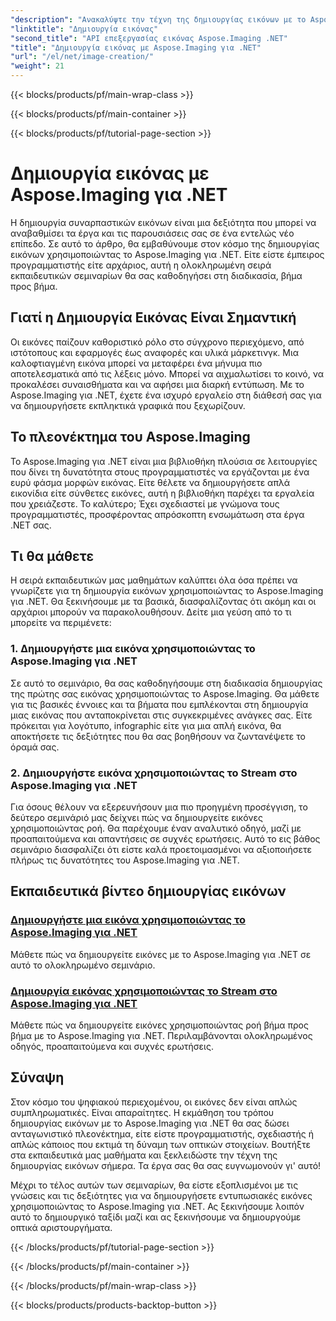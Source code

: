 ```yaml
---
"description": "Ανακαλύψτε την τέχνη της δημιουργίας εικόνων με το Aspose.Imaging για .NET. Μάθετε να δημιουργείτε εκπληκτικά γραφικά σε αυτήν την εκτενή σειρά εκπαιδευτικών σεμιναρίων."
"linktitle": "Δημιουργία εικόνας"
"second_title": "API επεξεργασίας εικόνας Aspose.Imaging .NET"
"title": "Δημιουργία εικόνας με Aspose.Imaging για .NET"
"url": "/el/net/image-creation/"
"weight": 21
---
```


{{< blocks/products/pf/main-wrap-class >}}

{{< blocks/products/pf/main-container >}}

{{< blocks/products/pf/tutorial-page-section >}}

# Δημιουργία εικόνας με Aspose.Imaging για .NET


Η δημιουργία συναρπαστικών εικόνων είναι μια δεξιότητα που μπορεί να αναβαθμίσει τα έργα και τις παρουσιάσεις σας σε ένα εντελώς νέο επίπεδο. Σε αυτό το άρθρο, θα εμβαθύνουμε στον κόσμο της δημιουργίας εικόνων χρησιμοποιώντας το Aspose.Imaging για .NET. Είτε είστε έμπειρος προγραμματιστής είτε αρχάριος, αυτή η ολοκληρωμένη σειρά εκπαιδευτικών σεμιναρίων θα σας καθοδηγήσει στη διαδικασία, βήμα προς βήμα.

## Γιατί η Δημιουργία Εικόνας Είναι Σημαντική

Οι εικόνες παίζουν καθοριστικό ρόλο στο σύγχρονο περιεχόμενο, από ιστότοπους και εφαρμογές έως αναφορές και υλικά μάρκετινγκ. Μια καλοφτιαγμένη εικόνα μπορεί να μεταφέρει ένα μήνυμα πιο αποτελεσματικά από τις λέξεις μόνο. Μπορεί να αιχμαλωτίσει το κοινό, να προκαλέσει συναισθήματα και να αφήσει μια διαρκή εντύπωση. Με το Aspose.Imaging για .NET, έχετε ένα ισχυρό εργαλείο στη διάθεσή σας για να δημιουργήσετε εκπληκτικά γραφικά που ξεχωρίζουν.

## Το πλεονέκτημα του Aspose.Imaging

Το Aspose.Imaging για .NET είναι μια βιβλιοθήκη πλούσια σε λειτουργίες που δίνει τη δυνατότητα στους προγραμματιστές να εργάζονται με ένα ευρύ φάσμα μορφών εικόνας. Είτε θέλετε να δημιουργήσετε απλά εικονίδια είτε σύνθετες εικόνες, αυτή η βιβλιοθήκη παρέχει τα εργαλεία που χρειάζεστε. Το καλύτερο; Έχει σχεδιαστεί με γνώμονα τους προγραμματιστές, προσφέροντας απρόσκοπτη ενσωμάτωση στα έργα .NET σας.

## Τι θα μάθετε

Η σειρά εκπαιδευτικών μας μαθημάτων καλύπτει όλα όσα πρέπει να γνωρίζετε για τη δημιουργία εικόνων χρησιμοποιώντας το Aspose.Imaging για .NET. Θα ξεκινήσουμε με τα βασικά, διασφαλίζοντας ότι ακόμη και οι αρχάριοι μπορούν να παρακολουθήσουν. Δείτε μια γεύση από το τι μπορείτε να περιμένετε:

### 1. Δημιουργήστε μια εικόνα χρησιμοποιώντας το Aspose.Imaging για .NET
   Σε αυτό το σεμινάριο, θα σας καθοδηγήσουμε στη διαδικασία δημιουργίας της πρώτης σας εικόνας χρησιμοποιώντας το Aspose.Imaging. Θα μάθετε για τις βασικές έννοιες και τα βήματα που εμπλέκονται στη δημιουργία μιας εικόνας που ανταποκρίνεται στις συγκεκριμένες ανάγκες σας. Είτε πρόκειται για λογότυπο, infographic είτε για μια απλή εικόνα, θα αποκτήσετε τις δεξιότητες που θα σας βοηθήσουν να ζωντανέψετε το όραμά σας.

### 2. Δημιουργήστε εικόνα χρησιμοποιώντας το Stream στο Aspose.Imaging για .NET
   Για όσους θέλουν να εξερευνήσουν μια πιο προηγμένη προσέγγιση, το δεύτερο σεμινάριό μας δείχνει πώς να δημιουργείτε εικόνες χρησιμοποιώντας ροή. Θα παρέχουμε έναν αναλυτικό οδηγό, μαζί με προαπαιτούμενα και απαντήσεις σε συχνές ερωτήσεις. Αυτό το εις βάθος σεμινάριο διασφαλίζει ότι είστε καλά προετοιμασμένοι να αξιοποιήσετε πλήρως τις δυνατότητες του Aspose.Imaging για .NET.

## Εκπαιδευτικά βίντεο δημιουργίας εικόνων
### [Δημιουργήστε μια εικόνα χρησιμοποιώντας το Aspose.Imaging για .NET](./create-an-image/)
Μάθετε πώς να δημιουργείτε εικόνες με το Aspose.Imaging για .NET σε αυτό το ολοκληρωμένο σεμινάριο.
### [Δημιουργία εικόνας χρησιμοποιώντας το Stream στο Aspose.Imaging για .NET](./create-image-using-stream/)
Μάθετε πώς να δημιουργείτε εικόνες χρησιμοποιώντας ροή βήμα προς βήμα με το Aspose.Imaging για .NET. Περιλαμβάνονται ολοκληρωμένος οδηγός, προαπαιτούμενα και συχνές ερωτήσεις.

## Σύναψη

Στον κόσμο του ψηφιακού περιεχομένου, οι εικόνες δεν είναι απλώς συμπληρωματικές. Είναι απαραίτητες. Η εκμάθηση του τρόπου δημιουργίας εικόνων με το Aspose.Imaging για .NET θα σας δώσει ανταγωνιστικό πλεονέκτημα, είτε είστε προγραμματιστής, σχεδιαστής ή απλώς κάποιος που εκτιμά τη δύναμη των οπτικών στοιχείων. Βουτήξτε στα εκπαιδευτικά μας μαθήματα και ξεκλειδώστε την τέχνη της δημιουργίας εικόνων σήμερα. Τα έργα σας θα σας ευγνωμονούν γι' αυτό!

Μέχρι το τέλος αυτών των σεμιναρίων, θα είστε εξοπλισμένοι με τις γνώσεις και τις δεξιότητες για να δημιουργήσετε εντυπωσιακές εικόνες χρησιμοποιώντας το Aspose.Imaging για .NET. Ας ξεκινήσουμε λοιπόν αυτό το δημιουργικό ταξίδι μαζί και ας ξεκινήσουμε να δημιουργούμε οπτικά αριστουργήματα.

{{< /blocks/products/pf/tutorial-page-section >}}

{{< /blocks/products/pf/main-container >}}

{{< /blocks/products/pf/main-wrap-class >}}

{{< blocks/products/products-backtop-button >}}